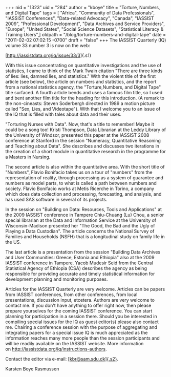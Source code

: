 +++
nid = "1323"
uid = "284"
author = "kboye"
title = "Torture, Numbers, and Digital Tape"
tags = [ "Africa", "Community of Data Professionals", "IASSIST Conferences", "Data-related Advocacy", "Canada", "IASSIST 2009", "Professional Development", "Data Archives and Service Providers", "Europe", "United States", "Social Science Datasets", "Statistical Literacy & Training Users",]
oldpath = "/blog/torture-numbers-and-digital-tape"
date = "2011-02-02 07:02:15 -0700"
draft = "false"
+++
The IASSIST Quarterly (IQ) volume 33 number 3 is now on the web:

[<http://iassistdata.org/iq/issue/33/3>]{.s1}

With this issue concentrating on quantitative investigations and the use
of statistics, I came to think of the Mark Twain citation \"There are
three kinds of lies: lies, damned lies, and statistics.\" With the
violent title of the first article (see below), the article on numbers
and statistics, and the report from a national statistics agency, the
\"Torture,Numbers, and Digital Tape\" title surfaced. A fourth article
bends and uses a famous film title, so I used and bent another film
title for the heading for this introduction. (A remark to the
non-cineasts: Steven Soderbergh directed in 1989 a motion picture called
\"Sex, Lies, and Videotape\"). With that I welcome you to an issue of
the IQ that is filled with tales about data and their uses.

\"Torturing Nurses with Data\". Now, that\'s a title to remember! Maybe
it could be a song too! Kristi Thompson, Data Librarian at the Leddy
Library of the University of Windsor, presented this paper at the
IASSIST 2008 conference at Stanford in the session \"Numeracy,
Quantitative Reasoning and Teaching about Data\". She describes and
discusses two iterations in the creation of a short module in
quantitative research in the programme for a Masters in Nursing.

The second article is also within the quantitative area. With the short
title of \"Numbers\", Flavio Bonifacio takes us on a tour of \"numbers\"
from the representation of reality, through processing as a system of
guarantee and numbers as model parts, to what is called a path between
numbers and society. Flavio Bonifacio works at Metis Ricerche in Torino,
a company which does data collection and processing, forecasting, and
analysis, and has used SAS software in several of its projects.

In the session on \"Building on Data: Resources, Tools and
Applications\" at the 2009 IASSIST conference in Tampere Chiu-Chuang
(Lu) Chou, a senior special librarian at the Data and Information
Service at the University of Wisconsin-Madison presented her \"The Good,
the Bad and the Ugly of Playing a Data Custodian\". The article concerns
the National Survey of Families and Households (NSFH) that is a
longitudinal study on family life in the US.

The last article is a presentation from the session \"Building Data
Archives and User Communities: Greece, Estonia and Ethiopia\" also at
the 2009 IASSIST conference in Tampere. Yacob Mudesir Seid from the
Central Statistical Agency of Ethiopia (CSA) describes the agency as
being responsible for providing accurate and timely statistical
information for development planning and monitoring purposes. 

Articles for the IASSIST Quarterly are very welcome. Articles can be
papers from IASSIST conferences, from other conferences, from local
presentations, discussion input, etcetera. Authors are very welcome to
contact me. If you don\'t have anything to offer right now, then please
prepare yourselves for the coming IASSIST conference. You can start
planning for participation in a session there. Should you be interested
in compiling special issues for the IQ as guest editor(s) please also
contact me. Chairing a conference session with the purpose of
aggregating and integrating papers for a special issue IQ is much
appreciated as the information reaches many more people than the session
participants and will be readily available on the IASSIST website. More
information on <http://iassistdata.org/iq/instructions-authors>. 

Contact the editor via e-mail:
[[kbr\@sam.sdu.dk]{.s2}](mailto:kbr@sam.sdu.dk).

Karsten Boye Rasmussen
